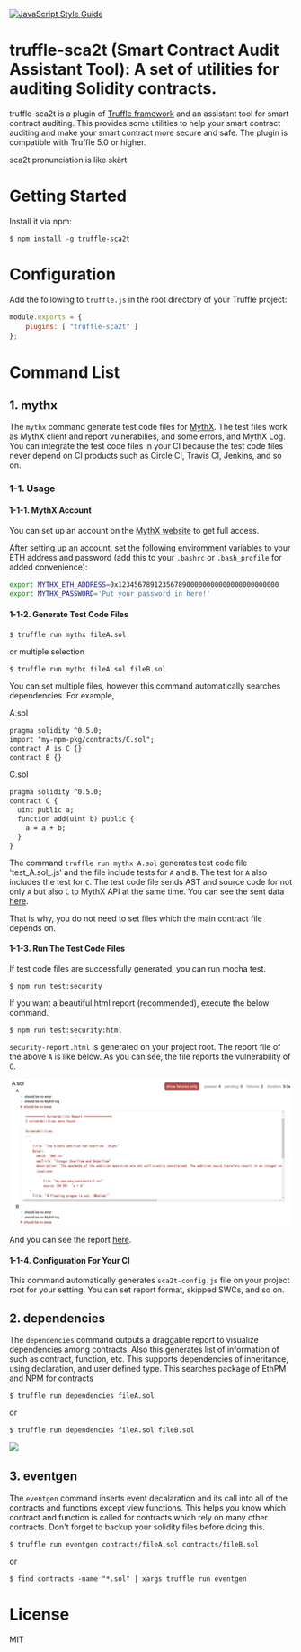 [![JavaScript Style Guide](https://img.shields.io/badge/code_style-standard-brightgreen.svg)](https://standardjs.com)
# truffle-sca2t (Smart Contract Audit Assistant Tool): A set of utilities for auditing Solidity contracts.

truffle-sca2t is a plugin of [Truffle framework](https://truffleframework.com/docs/truffle/overview) and an assistant tool for smart contract auditing. This provides some utilities to help your smart contract auditing and make your smart contract more secure and safe. The plugin is compatible with Truffle 5.0 or higher.

sca2t pronunciation is like skärt.

# Getting Started

Install it via npm:

```
$ npm install -g truffle-sca2t
```

# Configuration
Add the following to `truffle.js` in the root directory of your Truffle project:
```javascript
module.exports = {
    plugins: [ "truffle-sca2t" ]
};
```

# Command List
## 1. mythx
The `mythx` command generate test code files for [MythX](https://mythx.io/). The test files work as MythX client and report vulnerabilies, and some errors, and MythX Log. You can integrate the test code files in your CI because the test code files never depend on CI products such as Circle CI, Travis CI, Jenkins, and so on.

### 1-1. Usage
#### 1-1-1. MythX Account
You can set up an account on the [MythX website](https://mythx.io) to get full access.

After setting up an account, set the following enviromment variables to your ETH address and password (add this to your `.bashrc` or `.bash_profile` for added convenience):
```bash
export MYTHX_ETH_ADDRESS=0x1234567891235678900000000000000000000000
export MYTHX_PASSWORD='Put your password in here!'
```

#### 1-1-2. Generate Test Code Files
```
$ truffle run mythx fileA.sol
```
or multiple selection
```
$ truffle run mythx fileA.sol fileB.sol
```

You can set multiple files, however this command automatically searches dependencies. For example,

A.sol
```solidity
pragma solidity ^0.5.0;
import "my-npm-pkg/contracts/C.sol";
contract A is C {}
contract B {}
```

C.sol
```solidity
pragma solidity ^0.5.0;
contract C {
  uint public a;
  function add(uint b) public {
    a = a + b;
  }
}
```

The command `truffle run mythx A.sol` generates test code file 'test_A.sol_.js' and the file include tests for `A` and `B`. The test for `A` also includes the test for `C`. The test code file sends AST and source code for not only `A` but also `C` to MythX API at the same time. You can see the sent data [here](https://github.com/tagomaru/static-for-github/blob/master/truffle-sca2t/truffle-sca2t-mythx/data1.json). 

That is why, you do not need to set files which the main contract file depends on.

#### 1-1-3. Run The Test Code Files
If test code files are successfully generated, you can run mocha test.

```
$ npm run test:security
```

If you want a beautiful html report (recommended), execute the below command.

```
$ npm run test:security:html
```

`security-report.html` is generated on your project root. The report file of the above `A` is like below. As you can see, the file reports the vulnerability of `C`.

<img src="https://github.com/tagomaru/static-for-github/blob/master/truffle-sca2t/truffle-sca2t-mythx/sample-report1.jpg">

And you can see the report [here](http://htmlpreview.github.io/?https://github.com/tagomaru/static-for-github/blob/master/truffle-sca2t/truffle-sca2t-mythx/security-report1.html).

#### 1-1-4. Configuration For Your CI
This command automatically generates `sca2t-config.js` file on your project root for your setting. You can set report format, skipped SWCs, and so on.


## 2. dependencies

The `dependencies` command outputs a draggable report to visualize dependencies among contracts.
Also this generates list of information of such as contract, function, etc.
This supports dependencies of inheritance, using declaration, and user defined type.
This searches package of EthPM and NPM for contracts

```
$ truffle run dependencies fileA.sol
```

or

```
$ truffle run dependencies fileA.sol fileB.sol
```

<img src="https://raw.githubusercontent.com/wiki/tagomaru/sca2t/images/dependencies.png" height="236">

## 3. eventgen

The `eventgen` command inserts event decalaration and its call into all of the contracts and functions except view functions.
This helps you know which contract and function is called for contracts which rely on many other contracts.
Don't forget to backup your solidity files before doing this.

```
$ truffle run eventgen contracts/fileA.sol contracts/fileB.sol
```
or

```
$ find contracts -name "*.sol" | xargs truffle run eventgen
```

# License
MIT
